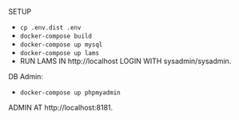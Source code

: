 SETUP
- `cp .env.dist .env`
- `docker-compose build`
- `docker-compose up mysql` 
- `docker-compose up lams`
- RUN LAMS IN http://localhost LOGIN WITH sysadmin/sysadmin.

DB Admin:
- `docker-compose up phpmyadmin`

ADMIN AT http://localhost:8181.
